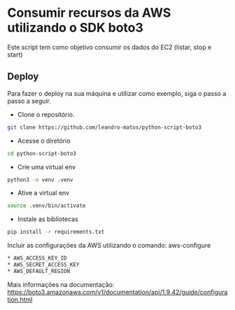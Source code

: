 # Consumir recursos da AWS utilizando o SDK boto3

Este script tem como objetivo consumir os dados do EC2 (listar, stop e start)

## Deploy

Para fazer o deploy na sua máquina e utilizar como exemplo, siga o passo a passo a seguir.

- Clone o repositório.

```bash
git clone https://github.com/leandro-matos/python-script-boto3
```

- Acesse o diretório

```bash
cd python-script-boto3
```

- Crie uma virtual env

```bash
python3 -m venv .venv
```

- Ative a virtual env

```bash
source .venv/bin/activate
```

- Instale as bibliotecas

```bash
pip install -r requirements.txt
```

Incluir as configurações da AWS utilizando o comando: aws-configure

```bash
* AWS_ACCESS_KEY_ID
* AWS_SECRET_ACCESS_KEY
* AWS_DEFAULT_REGION
```
Mais informações na documentação: https://boto3.amazonaws.com/v1/documentation/api/1.9.42/guide/configuration.html